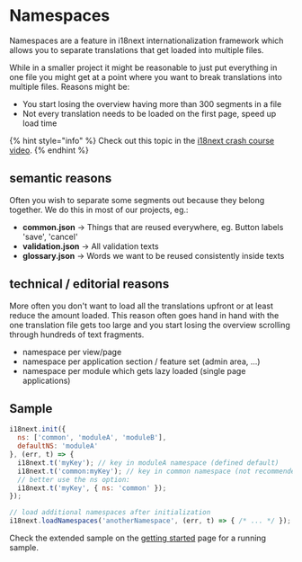 # Namespaces

Namespaces are a feature in i18next internationalization framework which allows you to separate translations that get loaded into multiple files.

While in a smaller project it might be reasonable to just put everything in one file you might get at a point where you want to break translations into multiple files. Reasons might be:

* You start losing the overview having more than 300 segments in a file
* Not every translation needs to be loaded on the first page, speed up load time

{% hint style="info" %}
Check out this topic in the [i18next crash course video](https://youtu.be/SA\_9i4TtxLQ?t=314).
{% endhint %}

## semantic reasons

Often you wish to separate some segments out because they belong together. We do this in most of our projects, eg.:

* **common.json** -> Things that are reused everywhere, eg. Button labels 'save', 'cancel'
* **validation.json** -> All validation texts
* **glossary.json** -> Words we want to be reused consistently inside texts

## technical / editorial reasons

More often you don't want to load all the translations upfront or at least reduce the amount loaded. This reason often goes hand in hand with the one translation file gets too large and you start losing the overview scrolling through hundreds of text fragments.

* namespace per view/page
* namespace per application section / feature set (admin area, ...)
* namespace per module which gets lazy loaded (single page applications)

## Sample

```javascript
i18next.init({
  ns: ['common', 'moduleA', 'moduleB'],
  defaultNS: 'moduleA'
}, (err, t) => {
  i18next.t('myKey'); // key in moduleA namespace (defined default)
  i18next.t('common:myKey'); // key in common namespace (not recommended with ns prefix when used in combination with natural language keys)
  // better use the ns option:
  i18next.t('myKey', { ns: 'common' });
});

// load additional namespaces after initialization
i18next.loadNamespaces('anotherNamespace', (err, t) => { /* ... */ });
```

Check the extended sample on the [getting started](../overview/getting-started.md) page for a running sample.
